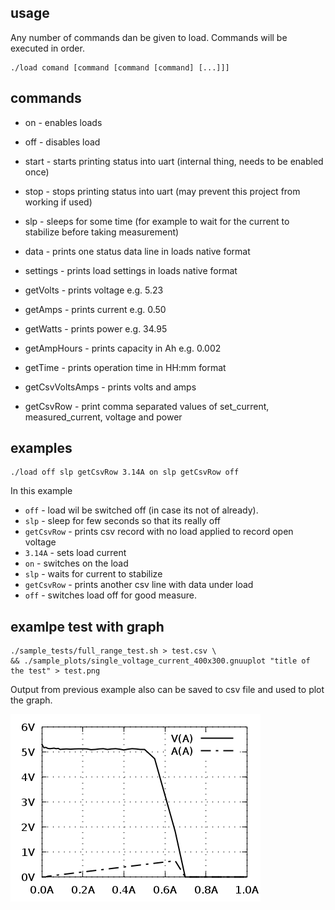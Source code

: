 
## usage

Any number of commands dan be given to load. Commands will be executed in order.

```
./load comand [command [command [command] [...]]]
```


## commands

* on - enables loads
* off - disables load
* start - starts printing status into uart (internal thing, needs to be enabled once)
* stop - stops printing status into uart (may prevent this project from working if used)
* slp - sleeps for some time (for example to wait for the current to stabilize before taking measurement)

* data - prints one status data line in loads native format
* settings - prints load settings in loads native format

* getVolts - prints voltage e.g. 5.23
* getAmps - prints current e.g. 0.50 
* getWatts - prints power e.g. 34.95
* getAmpHours - prints capacity in Ah e.g. 0.002
* getTime - prints operation time in HH:mm format

* getCsvVoltsAmps - prints volts and amps
* getCsvRow - print comma separated values of set_current, measured_current, voltage and power


## examples

```
./load off slp getCsvRow 3.14A on slp getCsvRow off
```

In this example 

* `off` - load wil be switched off (in case its not of already).
* `slp` - sleep for few seconds so that its really off
* `getCsvRow` - prints csv record with no load applied to record open voltage
* `3.14A` - sets load current
* `on` - switches on the load
* `slp` - waits for current to stabilize
* `getCsvRow` - prints another csv line with data under load
* `off` - switches load off for good measure.


## examlpe test with graph

```
./sample_tests/full_range_test.sh > test.csv \
&& ./sample_plots/single_voltage_current_400x300.gnuuplot "title of the test" > test.png
```

Output from previous example also can be saved to csv file and used to plot the graph.

<img src="media/sample_plot.png"></img>
